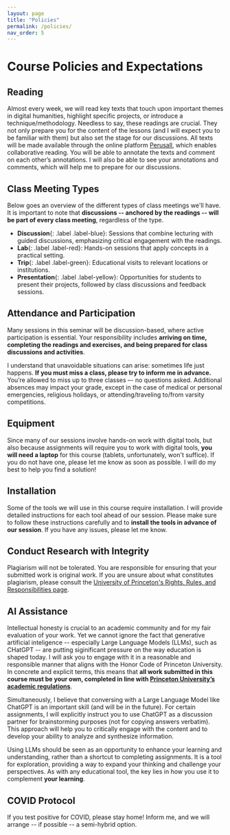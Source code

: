 ```yaml
---
layout: page
title: "Policies"
permalink: /policies/
nav_order: 5
---
```


# Course Policies and Expectations

## Reading

Almost every week, we will read key texts that touch upon important themes in digital humanities, highlight specific projects, or introduce a technique/methodology. Needless to say, these readings are crucial. They not only prepare you for the content of the lessons (and I will expect you to be familiar with them) but also set the stage for our discussions. All texts will be made available through the online platform [Perusall](https://www.perusall.com/), which enables collaborative reading. You will be able to annotate the texts and comment on each other’s annotations. I will also be able to see your annotations and comments, which will help me to prepare for our discussions.

## Class Meeting Types

Below goes an overview of the different types of class meetings we'll have. It is important to note that **discussions -- anchored by the readings -- will be part of every class meeting**, regardless of the type.

- **Discussion**{: .label .label-blue}: Sessions that combine lecturing with guided discussions, emphasizing critical engagement with the readings.
- **Lab**{: .label .label-red}: Hands-on sessions that apply concepts in a practical setting.
- **Trip**{: .label .label-green}: Educational visits to relevant locations or institutions.
- **Presentation**{: .label .label-yellow}: Opportunities for students to present their projects, followed by class discussions and feedback sessions.

## Attendance and Participation

Many sessions in this seminar will be discussion-based, where active participation is essential. Your responsibility includes **arriving on time, completing the readings and exercises, and being prepared for class discussions and activities**.

I understand that unavoidable situations can arise: sometimes life just happens. **If you must miss a class, please try to inform me in advance.** You’re allowed to miss up to three classes –- no questions asked. Additional absences may impact your grade, except in the case of medical or personal emergencies, religious holidays, or attending/traveling to/from varsity competitions.

## Equipment

Since many of our sessions involve hands-on work with digital tools, but also because assignments will require you to work with digital tools, **you will need a laptop** for this course (tablets, unfortunately, won't suffice). If you do not have one, please let me know as soon as possible. I will do my best to help you find a solution!

## Installation

Some of the tools we will use in this course require installation. I will provide detailed instructions for each tool ahead of our session. Please make sure to follow these instructions carefully and to **install the tools in advance of our session**. If you have any issues, please let me know.

## Conduct Research with Integrity

Plagiarism will not be tolerated. You are responsible for ensuring that your submitted work is original work. If you are unsure about what constitutes plagiarism, please consult the [University of Princeton's Rights, Rules, and Responsibilities page](https://rrr.princeton.edu/2023/students-and-university/24-academic-regulations#comp246).

## AI Assistance

Intellectual honesty is crucial to an academic community and for my fair evaluation of your work. Yet we cannot ignore the fact that generative artificial inteligence -- especially Large Language Models (LLMs), such as CHatGPT -- are putting siginificant pressure on the way education is shaped today. I will ask you to engage with it in a reasonable and responsible manner that aligns with the Honor Code of Princeton University. In concrete and explicit terms, this means that **all work submitted in this course must be your own, completed in line with [Princeton University’s academic regulations](https://rrr.princeton.edu/2022/students-and-university/24-academic-regulations)**.

Simultaneously, I believe that conversing with a Large Language Model like ChatGPT is an important skill (and will be in the future). For certain assignments, I will explicitly instruct you to use ChatGPT as a discussion partner for brainstorming purposes (not for copying answers verbatim). This approach will help you to critically engage with the content and to develop your ability to analyze and synthesize information.

Using LLMs should be seen as an opportunity to enhance your learning and understanding, rather than a shortcut to completing assignments. It is a tool for exploration, providing a way to expand your thinking and challenge your perspectives. As with any educational tool, the key lies in how you use it to complement **your learning**.

## COVID Protocol

If you test positive for COVID, please stay home! Inform me, and we will arrange -- if possible -- a semi-hybrid option.